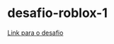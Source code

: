 # desafio-roblox-1

[Link para o desafio](https://www.roblox.com/games/18799152397/Primeiro-teste)

